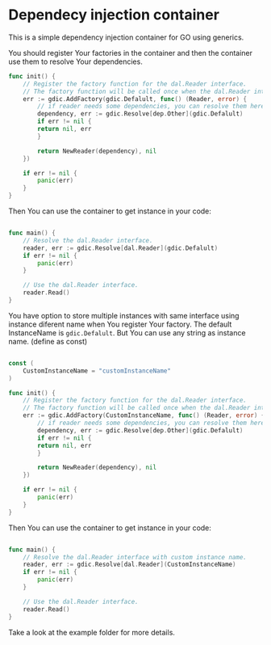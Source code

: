# Dependecy injection container

This is a simple dependency injection container for GO using generics.

You should register Your factories in the container and then the container use them to resolve Your dependencies.

```go
func init() {
	// Register the factory function for the dal.Reader interface.
	// The factory function will be called once when the dal.Reader interface is resolved.
	err := gdic.AddFactory(gdic.Defalult, func() (Reader, error) {
        // if reader needs some dependencies, you can resolve them here.
        dependency, err := gdic.Resolve[dep.Other](gdic.Defalult)
        if err != nil {
        return nil, err
        }

		return NewReader(dependency), nil
	})

	if err != nil {
		panic(err)
	}
}
```

Then You can use the container to get instance in your code:

```go

func main() {
    // Resolve the dal.Reader interface.
    reader, err := gdic.Resolve[dal.Reader](gdic.Defalult)
    if err != nil {
        panic(err)
    }

    // Use the dal.Reader interface.
    reader.Read()
}
```

You have option to store multiple instances with same interface using instance diferent name when You register Your factory. 
The default InstanceName is `gdic.Defalult`.
But You can use any string as instance name. (define as const)

```go

const (
    CustomInstanceName = "customInstanceName"
)

func init() {
    // Register the factory function for the dal.Reader interface.
    // The factory function will be called once when the dal.Reader interface is resolved.
    err := gdic.AddFactory(CustomInstanceName, func() (Reader, error) {
        // if reader needs some dependencies, you can resolve them here.
        dependency, err := gdic.Resolve[dep.Other](gdic.Defalult)
        if err != nil {
        return nil, err
        }

        return NewReader(dependency), nil
    })

    if err != nil {
        panic(err)
    }
}
```

Then You can use the container to get instance in your code:
```go

func main() {
    // Resolve the dal.Reader interface with custom instance name.
    reader, err := gdic.Resolve[dal.Reader](CustomInstanceName)
    if err != nil {
        panic(err)
    }

    // Use the dal.Reader interface.
    reader.Read()
}

```

Take a look at the example folder for more details.